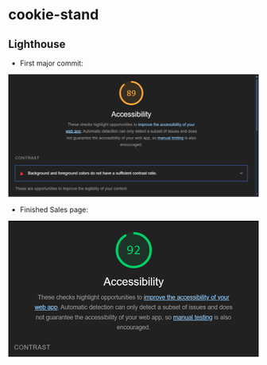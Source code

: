 # cookie-stand

## Lighthouse

- First major commit:

![Lighthouse-1](./img/LightHouse.png)

- Finished Sales page:

![Lighthouse-2](./img/LightHouse2.png)
